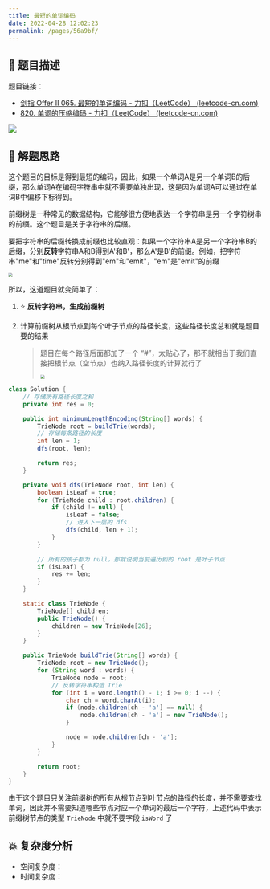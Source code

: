 ```yaml
---
title: 最短的单词编码
date: 2022-04-28 12:02:23
permalink: /pages/56a9bf/
---
```

## 📃 题目描述

题目链接：

- [剑指 Offer II 065. 最短的单词编码 - 力扣（LeetCode） (leetcode-cn.com)](https://leetcode-cn.com/problems/iSwD2y/)
- [820. 单词的压缩编码 - 力扣（LeetCode） (leetcode-cn.com)](https://leetcode-cn.com/problems/short-encoding-of-words/)

![](https://cs-wiki.oss-cn-shanghai.aliyuncs.com/img/20220428120422.png)

## 🔔 解题思路

这个题目的目标是得到最短的编码，因此，如果一个单词A是另一个单词B的后缀，那么单词A在编码字符串中就不需要单独出现，这是因为单词A可以通过在单词B中偏移下标得到。

前缀树是一种常见的数据结构，它能够很方便地表达一个字符串是另一个字符树串的前缀。这个题目是关于字符串的后缀。

要把字符串的后缀转换成前缀也比较直观：如果一个字符串A是另一个字符串B的后缀，分别**反转**字符串A和B得到A'和B'，那么A'是B'的前缀。例如，把字符串"me"和"time"反转分别得到"em"和"emit"，"em"是"emit"的前缀

<img src="https://cs-wiki.oss-cn-shanghai.aliyuncs.com/img/20220428120518.png" style="zoom: 50%;" />

所以，这道题目就变简单了：

1. ⭐ **反转字符串，生成前缀树**

2. 计算前缀树从根节点到每个叶子节点的路径长度，这些路径长度总和就是题目要的结果

   > 题目在每个路径后面都加了一个 “#”，太贴心了，那不就相当于我们直接把根节点（空节点）也纳入路径长度的计算就行了
   >
   > <img src="https://cs-wiki.oss-cn-shanghai.aliyuncs.com/img/20220428120913.png" style="zoom:50%;" />


```java
class Solution {
    // 存储所有路径长度之和
    private int res = 0;

    public int minimumLengthEncoding(String[] words) {
        TrieNode root = buildTrie(words);
        // 存储每条路径的长度
        int len = 1;
        dfs(root, len);    

        return res;
    }

    private void dfs(TrieNode root, int len) {
        boolean isLeaf = true;
        for (TrieNode child : root.children) {
            if (child != null) {
                isLeaf = false;
                // 进入下一层的 dfs
                dfs(child, len + 1);
            }
        }

        // 所有的孩子都为 null，那就说明当前遍历到的 root 是叶子节点
        if (isLeaf) {
            res += len;
        }
    }

    static class TrieNode {
        TrieNode[] children;
        public TrieNode() {
            children = new TrieNode[26];
        }
    }

    public TrieNode buildTrie(String[] words) {
        TrieNode root = new TrieNode();
        for (String word : words) {
            TrieNode node = root;
            // 反转字符串构造 Trie
            for (int i = word.length() - 1; i >= 0; i --) {
                char ch = word.charAt(i);
                if (node.children[ch - 'a'] == null) {
                    node.children[ch - 'a'] = new TrieNode();
                }

                node = node.children[ch - 'a'];
            }
        }

        return root;
    }
}
```

由于这个题目只关注前缀树的所有从根节点到叶节点的路径的长度，并不需要查找单词，因此并不需要知道哪些节点对应一个单词的最后一个字符，上述代码中表示前缀树节点的类型 `TrieNode` 中就不要字段 `isWord` 了

## 💥 复杂度分析

- 空间复杂度：
- 时间复杂度：

